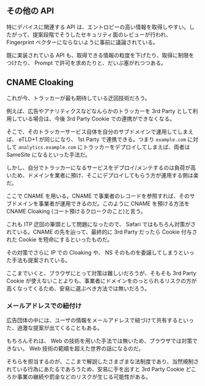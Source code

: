 
## その他の API

特にデバイスに関連する API は、エントロピーの高い情報を取得しやすい。したがって、提案段階でそうしたセキュリティ面のレビューが行われ、 Fingerprint ベクターにならないように事前に議論されている。

既に実装されている API も、取得できる情報の粒度を下げたり、取得に制限をつけたり、 Prompt で許可を求めたりと、だいぶ塞がれつつある。



## CNAME Cloaking

これが今、トラッカーが最も期待している迂回技術だろう。

例えば、広告やアナリティクスなどなんらかのトラッカーを 3rd Party として利用している場合は、今後 3rd Party Cookie での連携ができなくなる。

そこで、そのトラッカーサービス自体を自分のサブドメインで運用してしまえば、 eTLD+1 が同じになり、 1st Party で連携できる。つまり `example.com` に対して `analytics.example.com` にトラッカーをデプロイしてしまえば、両者は SameSite になるといった手法だ。

しかし、自分でトラッカーになるサービスをデプロイ/メンテするのは負荷が高いため、ドメインを業者に預け、そこにデプロイしてもらう方が運用する側は楽だ。

ここで CNAME を用いる。CNAME で事業者のレコードを参照すれば、そのサブドメインを事業者が運用できるのだ。このように CNAME を預ける方法を CNAME Cloaking (コート預けるクロークのこと)と言う。

これも ITP 迂回の筆頭として問題になったので、 Safari ではもちろん対策がされている。CNAME の先を辿って、最終的に 3rd Party だったら Cookie 付与された Cookie を短命にするといったものだ。

その対策でさらに IP での Cloaking や、 NS そのものを委譲してしまうといった手法も提案されている。

ここまでいくと、ブラウザにとって対策は難しいだろうが、そもそも 3rd Party Cookie が使えないことよりも、事業者にドメインをのっとられるリスクの方が高くなってくるため、安易に選ぶべき方法では無いだろう。


### メールアドレスでの紐付け

広告団体の中には、ユーザの情報をメールアドレスで紐づけて共有するといった、過激な提案が出てくることもある。

もちろんそれは、 Web の技術を用いた手法では無いため、ブラウザでは対策できない。 Web 技術の範疇を超えた世界の話になるのだ。

そちらを担当するのが、ここまで解説したさまざまな法制度であり、当然規制されている行為にあたるであろうため、安易に手を出すと 3rd Party Cookie どころか事業の継続や罰金などのリスクが生じる可能性がある。